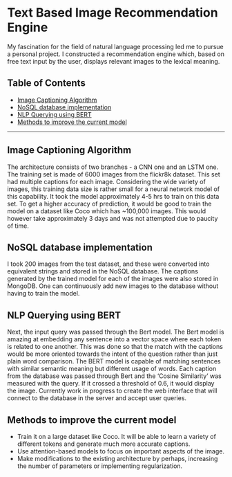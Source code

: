 # Text Based Image Recommendation Engine

My fascination for the field of natural language processing led me to pursue a personal project. I constructed a recommendation engine which, based on free text input by the user, displays relevant images to the lexical meaning.


## Table of Contents


- [Image Captioning Algorithm](#Image-Captioning-Algorithm)
- [NoSQL database implementation](#NoSQL-database-implementation)
- [NLP Querying using BERT](#NLP-querying-using-BERT)
- [Methods to improve the current model](#Methods-to-improve-the-current-model)

---

## Image Captioning Algorithm

The architecture consists of two branches - a CNN one and an LSTM one. The training set is made of 6000 images from the flickr8k dataset. This set had multiple captions for each image. Considering the wide variety of images, this training data size is rather small for a neural network model of this capability. It took the model approximately 4-5 hrs to train on this data set. To get a higher accuracy of prediction, it would be good to train the model on a dataset like Coco which has ~100,000 images. This would however take approximately 3 days and was not attempted due to paucity of time. 

## NoSQL database implementation

I took 200 images from the test dataset, and these were converted into equivalent strings and stored in the NoSQL database. The captions generated by the trained model for each of the images were also stored in MongoDB. One can continuously add new images to the database without having to train the model. 

## NLP Querying using BERT

Next, the input query was passed through the Bert model. The Bert model is amazing at embedding any sentence into a vector space where each token is related to one another. This was done so that the match with the captions would be more oriented towards the intent of the question rather than just plain word comparison. The BERT model is capable of matching sentences with similar semantic meaning but different usage of words. Each caption from the database was passed through Bert and the ‘Cosine Similarity’ was measured with the query. If it crossed a threshold of 0.6, it would display the image. Currently work in progress to create the web interface that will connect to the database in the server and accept user queries.

## Methods to improve the current model

- Train it on a large dataset like Coco. It will be able to learn a variety of different tokens and generate much more accurate captions.
- Use attention-based models to focus on important aspects of the image.
- Make modifications to the existing architecture by perhaps, increasing the number of parameters or implementing regularization.
